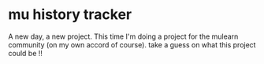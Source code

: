 # mu history tracker
 A new day, a new project. This time I'm doing a project for the mulearn community (on my own accord of course). take a guess on what this project could be !!
